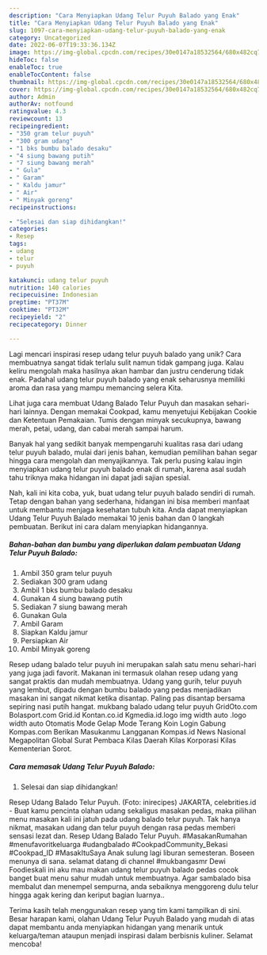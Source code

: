 ```yaml
---
description: "Cara Menyiapkan Udang Telur Puyuh Balado yang Enak"
title: "Cara Menyiapkan Udang Telur Puyuh Balado yang Enak"
slug: 1097-cara-menyiapkan-udang-telur-puyuh-balado-yang-enak
category: Uncategorized
date: 2022-06-07T19:33:36.134Z
image: https://img-global.cpcdn.com/recipes/30e0147a18532564/680x482cq70/udang-telur-puyuh-balado-foto-resep-utama.jpg
hideToc: false
enableToc: true
enableTocContent: false
thumbnail: https://img-global.cpcdn.com/recipes/30e0147a18532564/680x482cq70/udang-telur-puyuh-balado-foto-resep-utama.jpg
cover: https://img-global.cpcdn.com/recipes/30e0147a18532564/680x482cq70/udang-telur-puyuh-balado-foto-resep-utama.jpg
author: Admin
authorAv: notfound
ratingvalue: 4.3
reviewcount: 13
recipeingredient:
- "350 gram telur puyuh"
- "300 gram udang"
- "1 bks bumbu balado desaku"
- "4 siung bawang putih"
- "7 siung bawang merah"
- " Gula"
- " Garam"
- " Kaldu jamur"
- " Air"
- " Minyak goreng"
recipeinstructions:

- "Selesai dan siap dihidangkan!"
categories:
- Resep
tags:
- udang
- telur
- puyuh

katakunci: udang telur puyuh 
nutrition: 140 calories
recipecuisine: Indonesian
preptime: "PT37M"
cooktime: "PT32M"
recipeyield: "2"
recipecategory: Dinner

---
```





Lagi mencari inspirasi resep udang telur puyuh balado yang unik? Cara membuatnya sangat tidak terlalu sulit namun tidak gampang juga. Kalau keliru mengolah maka hasilnya akan hambar dan justru cenderung tidak enak. Padahal udang telur puyuh balado yang enak seharusnya memiliki aroma dan rasa yang mampu memancing selera Kita.





Lihat juga cara membuat Udang Balado Telur Puyuh dan masakan sehari-hari lainnya. Dengan memakai Cookpad, kamu menyetujui Kebijakan Cookie dan Ketentuan Pemakaian. Tumis dengan minyak secukupnya, bawang merah, petai, udang, dan cabai merah sampai harum.

Banyak hal yang sedikit banyak mempengaruhi kualitas rasa dari udang telur puyuh balado, mulai dari jenis bahan, kemudian pemilihan bahan segar hingga cara mengolah dan menyajikannya. Tak perlu pusing kalau ingin menyiapkan udang telur puyuh balado enak di rumah, karena asal sudah tahu triknya maka hidangan ini dapat jadi sajian spesial.






Nah, kali ini kita coba, yuk, buat udang telur puyuh balado sendiri di rumah. Tetap dengan bahan yang sederhana, hidangan ini bisa memberi manfaat untuk membantu menjaga kesehatan tubuh kita. Anda dapat menyiapkan Udang Telur Puyuh Balado memakai 10 jenis bahan dan 0 langkah pembuatan. Berikut ini cara dalam menyiapkan hidangannya.

<!--inarticleads1-->

##### Bahan-bahan dan bumbu yang diperlukan dalam pembuatan Udang Telur Puyuh Balado:

1. Ambil 350 gram telur puyuh
1. Sediakan 300 gram udang
1. Ambil 1 bks bumbu balado desaku
1. Gunakan 4 siung bawang putih
1. Sediakan 7 siung bawang merah
1. Gunakan  Gula
1. Ambil  Garam
1. Siapkan  Kaldu jamur
1. Persiapkan  Air
1. Ambil  Minyak goreng


Resep udang balado telur puyuh ini merupakan salah satu menu sehari-hari yang juga jadi favorit. Makanan ini termasuk olahan resep udang yang sangat praktis dan mudah membuatnya. Udang yang gurih, telur puyuh yang lembut, dipadu dengan bumbu balado yang pedas menjadikan masakan ini sangat nikmat ketika disantap. Paling pas disantap bersama sepiring nasi putih hangat. mukbang balado udang telur puyuh GridOto.com Bolasport.com Grid.id Kontan.co.id Kgmedia.id.logo img width auto .logo width auto Otomatis Mode Gelap Mode Terang Koin Login Gabung Kompas.com Berikan Masukanmu Langganan Kompas.id News Nasional Megapolitan Global Surat Pembaca Kilas Daerah Kilas Korporasi Kilas Kementerian Sorot. 

<!--inarticleads2-->

##### Cara memasak Udang Telur Puyuh Balado:


1. Selesai dan siap dihidangkan!

Resep Udang Balado Telur Puyuh. (Foto: inirecipes) JAKARTA, celebrities.id - Buat kamu pencinta olahan udang sekaligus masakan pedas, maka pilihan menu masakan kali ini jatuh pada udang balado telur puyuh. Tak hanya nikmat, masakan udang dan telur puyuh dengan rasa pedas memberi sensasi lezat dan. Resep Udang Balado Telur Puyuh. #MasakanRumahan #menufavoritkeluarga #udangbalado #CookpadCommunity_Bekasi #Cookpad_ID #MasakItuSaya Anak sulung lagi liburan semesteran. Boseen menunya di sana. selamat datang di channel #mukbangasmr Dewi Foodieskali ini aku mau makan udang telur puyuh balado pedas cocok banget buat menu sahur mudah untuk membuatnya. Agar sambalado bisa membalut dan menempel sempurna, anda sebaiknya menggoreng dulu telur hingga agak kering dan keriput bagian luarnya.. 

Terima kasih telah menggunakan resep yang tim kami tampilkan di sini. Besar harapan kami, olahan Udang Telur Puyuh Balado yang mudah di atas dapat membantu anda menyiapkan hidangan yang menarik untuk keluarga/teman ataupun menjadi inspirasi dalam berbisnis kuliner. Selamat mencoba!
